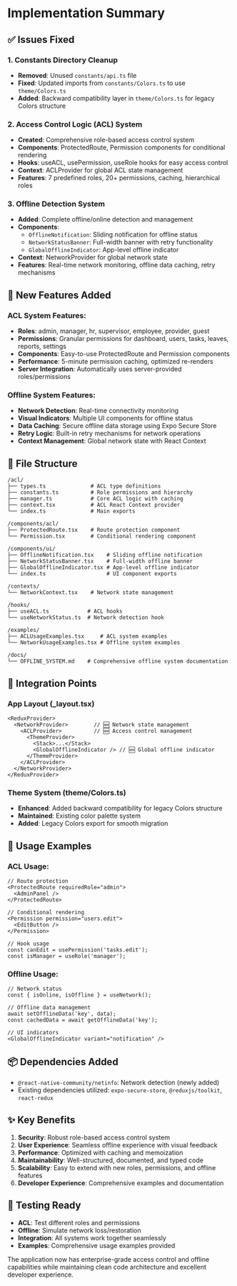 # Implementation Summary

## ✅ Issues Fixed

### 1. Constants Directory Cleanup
- **Removed**: Unused `constants/api.ts` file
- **Fixed**: Updated imports from `constants/Colors.ts` to use `theme/Colors.ts`
- **Added**: Backward compatibility layer in `theme/Colors.ts` for legacy Colors structure

### 2. Access Control Logic (ACL) System
- **Created**: Comprehensive role-based access control system
- **Components**: ProtectedRoute, Permission components for conditional rendering
- **Hooks**: useACL, usePermission, useRole hooks for easy access control
- **Context**: ACLProvider for global ACL state management
- **Features**: 7 predefined roles, 20+ permissions, caching, hierarchical roles

### 3. Offline Detection System
- **Added**: Complete offline/online detection and management
- **Components**: 
  - `OfflineNotification`: Sliding notification for offline status
  - `NetworkStatusBanner`: Full-width banner with retry functionality
  - `GlobalOfflineIndicator`: App-level offline indicator
- **Context**: NetworkProvider for global network state
- **Features**: Real-time network monitoring, offline data caching, retry mechanisms

## 🚀 New Features Added

### ACL System Features:
- **Roles**: admin, manager, hr, supervisor, employee, provider, guest
- **Permissions**: Granular permissions for dashboard, users, tasks, leaves, reports, settings
- **Components**: Easy-to-use ProtectedRoute and Permission components
- **Performance**: 5-minute permission caching, optimized re-renders
- **Server Integration**: Automatically uses server-provided roles/permissions

### Offline System Features:
- **Network Detection**: Real-time connectivity monitoring
- **Visual Indicators**: Multiple UI components for offline status
- **Data Caching**: Secure offline data storage using Expo Secure Store
- **Retry Logic**: Built-in retry mechanisms for network operations
- **Context Management**: Global network state with React Context

## 📁 File Structure

```
/acl/
├── types.ts              # ACL type definitions
├── constants.ts          # Role permissions and hierarchy
├── manager.ts            # Core ACL logic with caching
├── context.tsx           # ACL React Context provider
└── index.ts              # Main exports

/components/acl/
├── ProtectedRoute.tsx    # Route protection component
└── Permission.tsx        # Conditional rendering component

/components/ui/
├── OfflineNotification.tsx    # Sliding offline notification
├── NetworkStatusBanner.tsx    # Full-width offline banner
├── GlobalOfflineIndicator.tsx # App-level offline indicator
└── index.ts                   # UI component exports

/contexts/
└── NetworkContext.tsx    # Network state management

/hooks/
├── useACL.ts            # ACL hooks
└── useNetworkStatus.ts  # Network detection hook

/examples/
├── ACLUsageExamples.tsx     # ACL system examples
└── NetworkUsageExamples.tsx # Offline system examples

/docs/
└── OFFLINE_SYSTEM.md    # Comprehensive offline system documentation
```

## 🔧 Integration Points

### App Layout (_layout.tsx)
```tsx
<ReduxProvider>
  <NetworkProvider>        // 🆕 Network state management
    <ACLProvider>          // 🆕 Access control management
      <ThemeProvider>
        <Stack>...</Stack>
        <GlobalOfflineIndicator /> // 🆕 Global offline indicator
      </ThemeProvider>
    </ACLProvider>
  </NetworkProvider>
</ReduxProvider>
```

### Theme System (theme/Colors.ts)
- **Enhanced**: Added backward compatibility for legacy Colors structure
- **Maintained**: Existing color palette system
- **Added**: Legacy Colors export for smooth migration

## 🎯 Usage Examples

### ACL Usage:
```tsx
// Route protection
<ProtectedRoute requiredRole="admin">
  <AdminPanel />
</ProtectedRoute>

// Conditional rendering
<Permission permission="users.edit">
  <EditButton />
</Permission>

// Hook usage
const canEdit = usePermission('tasks.edit');
const isManager = useRole('manager');
```

### Offline Usage:
```tsx
// Network status
const { isOnline, isOffline } = useNetwork();

// Offline data management
await setOfflineData('key', data);
const cachedData = await getOfflineData('key');

// UI indicators
<GlobalOfflineIndicator variant="notification" />
```

## 📦 Dependencies Added

- `@react-native-community/netinfo`: Network detection (newly added)
- Existing dependencies utilized: `expo-secure-store`, `@reduxjs/toolkit`, `react-redux`

## ✨ Key Benefits

1. **Security**: Robust role-based access control system
2. **User Experience**: Seamless offline experience with visual feedback
3. **Performance**: Optimized with caching and memoization
4. **Maintainability**: Well-structured, documented, and typed code
5. **Scalability**: Easy to extend with new roles, permissions, and offline features
6. **Developer Experience**: Comprehensive examples and documentation

## 🧪 Testing Ready

- **ACL**: Test different roles and permissions
- **Offline**: Simulate network loss/restoration
- **Integration**: All systems work together seamlessly
- **Examples**: Comprehensive usage examples provided

The application now has enterprise-grade access control and offline capabilities while maintaining clean code architecture and excellent developer experience.
